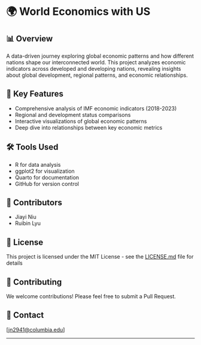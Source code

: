# 🌍 World Economics with US

## 📊 Overview
A data-driven journey exploring global economic patterns and how different nations shape our interconnected world. This project analyzes economic indicators across developed and developing nations, revealing insights about global development, regional patterns, and economic relationships.

## 🎯 Key Features
- Comprehensive analysis of IMF economic indicators (2018-2023)
- Regional and development status comparisons
- Interactive visualizations of global economic patterns
- Deep dive into relationships between key economic metrics


## 🛠️ Tools Used
- R for data analysis
- ggplot2 for visualization
- Quarto for documentation
- GitHub for version control

## 👥 Contributors
- Jiayi Niu
- Ruibin Lyu

## 📝 License
This project is licensed under the MIT License - see the [LICENSE.md](LICENSE.md) file for details

## 🤝 Contributing
We welcome contributions! Please feel free to submit a Pull Request.

## 📧 Contact
[jn2941@columbia.edu]

---